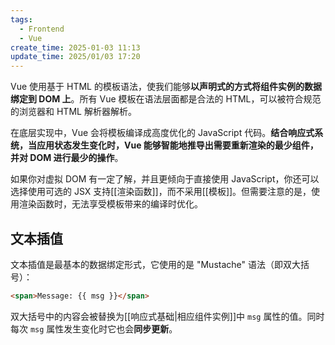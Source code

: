 ```yaml
---
tags:
  - Frontend
  - Vue
create_time: 2025-01-03 11:13
update_time: 2025/01/03 17:20
---
```


Vue 使用基于 HTML 的模板语法，使我们能够**以声明式的方式将组件实例的数据绑定到 DOM 上**。所有 Vue 模板在语法层面都是合法的 HTML，可以被符合规范的浏览器和 HTML 解析器解析。

在底层实现中，Vue 会将模板编译成高度优化的 JavaScript 代码。**结合响应式系统，当应用状态发生变化时，Vue 能够智能地推导出需要重新渲染的最少组件，并对 DOM 进行最少的操作**。

如果你对虚拟 DOM 有一定了解，并且更倾向于直接使用 JavaScript，你还可以选择使用可选的 JSX 支持[[渲染函数]]，而不采用[[模板]]。但需要注意的是，使用渲染函数时，无法享受模板带来的编译时优化。

## 文本插值

文本插值是最基本的数据绑定形式，它使用的是 "Mustache" 语法（即双大括号）：

```html
<span>Message: {{ msg }}</span>
```

双大括号中的内容会被替换为[[响应式基础|相应组件实例]]中 `msg` 属性的值。同时每次 `msg` 属性发生变化时它也会**同步更新**。
